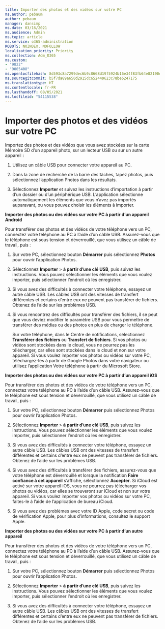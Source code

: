 ```yaml
---
title: Importer des photos et des vidéos sur votre PC
ms.author: pebaum
author: pebaum
manager: dansimp
ms.date: 03/16/2021
ms.audience: Admin
ms.topic: article
ms.service: o365-administration
ROBOTS: NOINDEX, NOFOLLOW
localization_priority: Priority
ms.collection: Adm_O365
ms.custom:
- "9822"
- "9005408"
ms.openlocfilehash: 8d593c8a7299dec6b9c8668d19f5924b16e34f83fb64e82190dcf4d2666fecb6
ms.sourcegitcommit: b5f7da89a650d2915dc652449623c78be6247175
ms.translationtype: HT
ms.contentlocale: fr-FR
ms.lasthandoff: 08/05/2021
ms.locfileid: "54115538"
---
```

# <a name="import-photos-and-videos-to-your-pc"></a>Importer des photos et des vidéos sur votre PC

Importez des photos et des vidéos que vous avez stockées sur la carte Mémoire SD d’un appareil photo, sur un lecteur USB ou sur un autre appareil :

1. Utilisez un câble USB pour connecter votre appareil au PC.

1. Dans la zone de recherche de la barre des tâches, tapez photos, puis sélectionnez l’application Photos dans les résultats.

1. Sélectionnez **Importer** et suivez les instructions d’importation à partir d’un dossier ou d’un périphérique USB. L’application sélectionne automatiquement les éléments que vous n’avez pas importés auparavant, ou vous pouvez choisir les éléments à importer.

**Importer des photos ou des vidéos sur votre PC à partir d’un appareil Android**

Pour transférer des photos et des vidéos de votre téléphone vers un PC, connectez votre téléphone au PC à l’aide d’un câble USB. Assurez-vous que le téléphone est sous tension et déverrouillé, que vous utilisez un câble de travail, puis :

1. Sur votre PC, sélectionnez bouton **Démarrer** puis sélectionnez **Photos** pour ouvrir l’application Photos.

1. Sélectionnez **Importer** > **à partir d’une clé USB**, puis suivez les instructions. Vous pouvez sélectionner les éléments que vous voulez importer, puis sélectionner l’endroit où les enregistrer.

1. Si vous avez des difficultés à connecter votre téléphone, essayez un autre câble USB. Les câbles USB ont des vitesses de transfert différentes et certains d’entre eux ne peuvent pas transférer de fichiers. Obtenez de l’aide sur les problèmes USB.

1. Si vous rencontrez des difficultés pour transférer des fichiers, il se peut que vous deviez modifier le paramètre USB pour vous permettre de transférer des médias ou des photos en plus de charger le téléphone. 

    Sur votre téléphone, dans le Centre de notifications, sélectionnez **Transférer des fichiers** ou **Transfert de fichiers**. Si vos photos ou vidéos sont stockées dans le cloud, vous ne pourrez pas les télécharger, car elles sont stockées dans le cloud et non sur votre appareil. Si vous voulez importer vos photos ou vidéos sur votre PC, téléchargez-les à partir de Google Photos dans votre navigateur ou utilisez l’application Votre téléphone à partir du Microsoft Store.

**Importer des photos ou des vidéos sur votre PC à partir d’un appareil iOS**

Pour transférer des photos et des vidéos de votre téléphone vers un PC, connectez votre téléphone au PC à l’aide d’un câble USB. Assurez-vous que le téléphone est sous tension et déverrouillé, que vous utilisez un câble de travail, puis :

1. Sur votre PC, sélectionnez bouton **Démarrer** puis sélectionnez Photos pour ouvrir l’application Photos.

1. Sélectionnez **Importer** > **à partir d’une clé USB**, puis suivez les instructions. Vous pouvez sélectionner les éléments que vous voulez importer, puis sélectionner l’endroit où les enregistrer.

1. Si vous avez des difficultés à connecter votre téléphone, essayez un autre câble USB. Les câbles USB ont des vitesses de transfert différentes et certains d’entre eux ne peuvent pas transférer de fichiers. Obtenez de l’aide sur les problèmes USB.

1. Si vous avez des difficultés à transférer des fichiers, assurez-vous que votre téléphone est déverrouillé et lorsque la notification **Faire confiance à cet appareil** s’affiche, sélectionnez **Accepter**. Si iCloud est activé sur votre appareil iOS, vous ne pourrez pas télécharger vos photos ou vidéos, car elles se trouveront sur iCloud et non sur votre appareil. Si vous voulez importer vos photos ou vidéos sur votre PC, faites-le à l’aide de l’application de bureau iCloud.

1. Si vous avez des problèmes avec votre ID Apple, code secret ou code de vérification Apple, pour plus d’informations, consultez le support Apple.

**Importer des photos ou des vidéos sur votre PC à partir d’un autre appareil**

Pour transférer des photos et des vidéos de votre téléphone vers un PC, connectez votre téléphone au PC à l’aide d’un câble USB. Assurez-vous que le téléphone est sous tension et déverrouillé, que vous utilisez un câble de travail, puis :

1. Sur votre PC, sélectionnez bouton **Démarrer** puis sélectionnez Photos pour ouvrir l’application Photos.

1. Sélectionnez **Importer** > **à partir d’une clé USB**, puis suivez les instructions. Vous pouvez sélectionner les éléments que vous voulez importer, puis sélectionner l’endroit où les enregistrer.

1. Si vous avez des difficultés à connecter votre téléphone, essayez un autre câble USB. Les câbles USB ont des vitesses de transfert différentes et certains d’entre eux ne peuvent pas transférer de fichiers. Obtenez de l’aide sur les problèmes USB.


